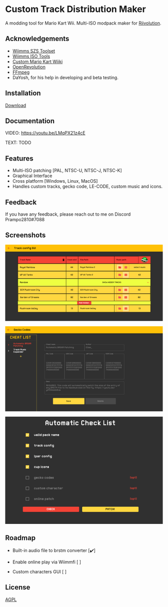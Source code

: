 
# Custom Track Distribution Maker

A modding tool for Mario Kart Wii. Multi-ISO modpack maker for [Riivolution](https://riivolution.github.io/).





## Acknowledgements

 - [Wiimms SZS Toolset](https://szs.wiimm.de/)
 - [Wiimms ISO Tools](https://wit.wiimm.de/)
 - [Custom Mario Kart Wiiki](https://wiki.tockdom.com/)
 - [OpenRevolution](https://github.com/ic-scm/openrevolution)
 - [FFmpeg](https://ffmpeg.org/)
 - DaYosh, for his help in developing and beta testing.

## Installation

[Download](https://github.com/MatteoPrampolini/CTDM/releases)


## Documentation
VIDEO: https://youtu.be/LMqPX21z4cE


TEXT: TODO



## Features

- Multi-ISO patching [PAL, NTSC-U, NTSC-J, NTSC-K]
- Graphical Interface
- Cross platform [Windows, Linux, MacOS]
- Handles custom tracks, gecko code, LE-CODE, custom music and icons.
## Feedback

If you have any feedback, please reach out to me on Discord 
Prampo2810#7088

## Screenshots

![Track config](https://raw.githubusercontent.com/MatteoPrampolini/CTDM/images/track_config.png)

![Gecko codes](https://github.com/MatteoPrampolini/CTDM/raw/images/gecko_codes.png)

![Checklist](https://github.com/MatteoPrampolini/CTDM/raw/images/checklist.png)


## Roadmap

- Built-in audio file to brstm converter [:heavy_check_mark:]

- Enable online play via Wiimmfi [ ]

- Custom characters GUI [ ]

## License

[AGPL](https://www.gnu.org/licenses/agpl-3.0)
